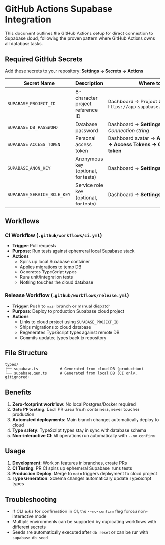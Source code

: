 # GitHub Actions Supabase Integration

This document outlines the GitHub Actions setup for direct connection to Supabase cloud, following the proven pattern where GitHub Actions owns all database tasks.

## Required GitHub Secrets

Add these secrets to your repository: **Settings → Secrets → Actions**

| Secret Name | Description | Where to Find |
|-------------|-------------|---------------|
| `SUPABASE_PROJECT_ID` | 8-character project reference ID | Dashboard → Project URL `https://app.supabase.com/project/<ref>` |
| `SUPABASE_DB_PASSWORD` | Database password | Dashboard → **Settings → Database** → *Connection string* |
| `SUPABASE_ACCESS_TOKEN` | Personal access token | Dashboard avatar → **Account Settings → Access Tokens → Generate new token** |
| `SUPABASE_ANON_KEY` | Anonymous key (optional, for tests) | Dashboard → **Settings → API** |
| `SUPABASE_SERVICE_ROLE_KEY` | Service role key (optional, for tests) | Dashboard → **Settings → API** |

## Workflows

### CI Workflow (`.github/workflows/ci.yml`)
- **Trigger**: Pull requests
- **Purpose**: Run tests against ephemeral local Supabase stack
- **Actions**: 
  - Spins up local Supabase container
  - Applies migrations to temp DB
  - Generates TypeScript types
  - Runs unit/integration tests
  - Nothing touches the cloud database

### Release Workflow (`.github/workflows/release.yml`)
- **Trigger**: Push to `main` branch or manual dispatch
- **Purpose**: Deploy to production Supabase cloud project
- **Actions**:
  - Links to cloud project using `SUPABASE_PROJECT_ID`
  - Ships migrations to cloud database
  - Regenerates TypeScript types against remote DB
  - Commits updated types back to repository

## File Structure

```
types/
├── supabase.ts          # Generated from cloud DB (production)
└── supabase.gen.ts      # Generated from local DB (CI only, gitignored)
```

## Benefits

1. **Zero-footprint workflow**: No local Postgres/Docker required
2. **Safe PR testing**: Each PR uses fresh containers, never touches production
3. **Automated deployments**: Main branch changes automatically deploy to cloud
4. **Type safety**: TypeScript types stay in sync with database schema
5. **Non-interactive CI**: All operations run automatically with `--no-confirm`

## Usage

1. **Development**: Work on features in branches, create PRs
2. **CI Testing**: PR CI spins up ephemeral Supabase, runs tests
3. **Production Deploy**: Merge to `main` triggers deployment to cloud project
4. **Type Generation**: Schema changes automatically update TypeScript types

## Troubleshooting

- If CLI asks for confirmation in CI, the `--no-confirm` flag forces non-interactive mode
- Multiple environments can be supported by duplicating workflows with different secrets
- Seeds are automatically executed after `db reset` or can be run with `supabase db seed`